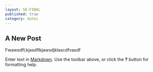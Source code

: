 ```yaml
---
layout: SD-FINAL
published: true
category: dates
---
```

## A New Post


Fwawsdfl;kjasdflkjawsdjklascdfvasdf

Enter text in [Markdown](http://daringfireball.net/projects/markdown/). Use the toolbar above, or click the **?** button for formatting help.
